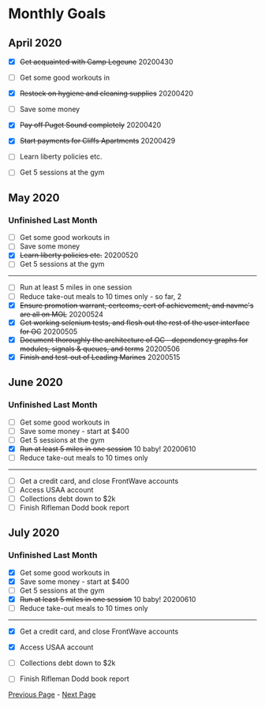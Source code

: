 Monthly Goals
=============

April 2020
----------

- [x] ~~Get acquainted with Camp Legeune~~ 20200430
- [ ] Get some good workouts in
- [x] ~~Restock on hygiene and cleaning supplies~~ 20200420
- [ ] Save some money
- [x] ~~Pay off Puget Sound completely~~ 20200420
- [x] ~~Start payments for Cliffs Apartments~~ 20200429
- [ ] Learn liberty policies etc.
- [ ] Get 5 sessions at the gym


May 2020
---------

### Unfinished Last Month

- [ ] Get some good workouts in
- [ ] Save some money
- [x] ~~Learn liberty policies etc.~~ 20200520
- [ ] Get 5 sessions at the gym

-------------

- [ ] Run at least 5 miles in one session
- [ ] Reduce take-out meals to 10 times only - so far, 2
- [x] ~~Ensure promotion warrant, certcoms, cert of achievement, and navmc's are all on MOL~~ 20200524
- [x] ~~Get working selenium tests, and flesh out the rest of the user interface for OC~~ 20200505
- [x] ~~Document thoroughly the architecture of OC - dependency graphs for modules, signals & queues, and terms~~ 20200506
- [x] ~~Finish and test-out of Leading Marines~~ 20200515

June 2020
---------

### Unfinished Last Month

- [ ] Get some good workouts in
- [ ] Save some money - start at $400
- [ ] Get 5 sessions at the gym
- [x] ~~Run at least 5 miles in one session~~ 10 baby! 20200610
- [ ] Reduce take-out meals to 10 times only

-------------

- [ ] Get a credit card, and close FrontWave accounts
- [ ] Access USAA account
- [ ] Collections debt down to $2k
- [ ] Finish Rifleman Dodd book report

July 2020
---------

### Unfinished Last Month

- [x] Get some good workouts in
- [x] Save some money - start at $400
- [ ] Get 5 sessions at the gym
- [x] ~~Run at least 5 miles in one session~~ 10 baby! 20200610
- [ ] Reduce take-out meals to 10 times only

-------------

- [x] Get a credit card, and close FrontWave accounts
- [x] Access USAA account
- [ ] Collections debt down to $2k
- [ ] Finish Rifleman Dodd book report


[Previous Page](./weeklygoals.md) - [Next Page](./quarterlygoals.md)
